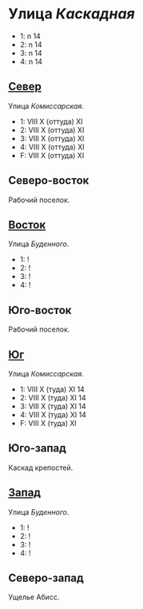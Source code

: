 # Улица *Каскадная*

* 1:    n   14
* 2:    n   14
* 3:    n   14
* 4:    n   14

## [Север](./560040.md)

Улица *Комиссарская*.

* 1:    VIII    X (оттуда)  XI
* 2:    VIII    X (оттуда)  XI
* 3:    VIII    X (оттуда)  XI
* 4:    VIII    X (оттуда)  XI
* F:    VIII    X (оттуда)  XI

## Северо-восток

Рабочий поселок.

## [Восток](./585060.md)

Улица *Буденного*.

* 1:    !
* 2:    !
* 3:    !
* 4:    !

## Юго-восток

Рабочий поселок.

## [Юг](./560065.md)

Улица *Комиссарская*.

* 1:    VIII    X (туда)    XI  14
* 2:    VIII    X (туда)    XI  14
* 3:    VIII    X (туда)    XI  14
* 4:    VIII    X (туда)    XI  14
* F:    VIII    X (туда)    XI

## Юго-запад

Каскад крепостей.

## [Запад](./540060.md)

Улица *Буденного*.

* 1:    !
* 2:    !
* 3:    !
* 4:    !

## Северо-запад

Ущелье Абисс.

